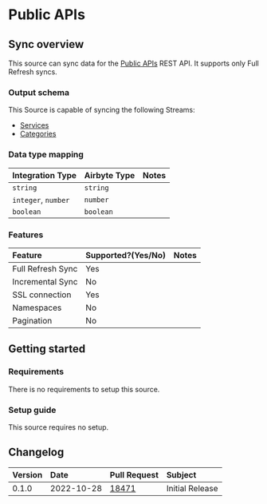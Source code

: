 # Public APIs

## Sync overview

This source can sync data for the [Public APIs](https://api.publicapis.org/) REST API. It supports only Full Refresh syncs.

### Output schema

This Source is capable of syncing the following Streams:

* [Services](https://api.publicapis.org#get-entries)
* [Categories](https://api.publicapis.org#get-categories)

### Data type mapping

| Integration Type | Airbyte Type | Notes |
| :--- | :--- | :--- |
| `string` | `string` |  |
| `integer`, `number` | `number` |  |
| `boolean` | `boolean` |  |

### Features

| Feature | Supported?\(Yes/No\) | Notes |
| :--- | :--- | :--- |
| Full Refresh Sync | Yes |  |
| Incremental Sync | No |  |
| SSL connection | Yes |
| Namespaces | No |  |
| Pagination | No |  |

## Getting started

### Requirements

There is no requirements to setup this source.

### Setup guide

This source requires no setup.

## Changelog

| Version | Date | Pull Request | Subject |
| :--- | :--- | :--- | :--- |
| 0.1.0 | 2022-10-28 | [18471](https://github.com/airbytehq/airbyte/pull/18471) |  Initial Release |
